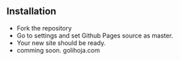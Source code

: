 ## Installation  
* Fork the repository
* Go to settings and set Github Pages source as master.
* Your new site should be ready.
* comming soon. golihoja.com
